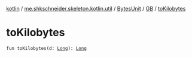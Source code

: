 [kotlin](../../../index.md) / [me.shkschneider.skeleton.kotlin.util](../../index.md) / [BytesUnit](../index.md) / [GB](index.md) / [toKilobytes](./to-kilobytes.md)

# toKilobytes

`fun toKilobytes(d: `[`Long`](https://kotlinlang.org/api/latest/jvm/stdlib/kotlin/-long/index.html)`): `[`Long`](https://kotlinlang.org/api/latest/jvm/stdlib/kotlin/-long/index.html)